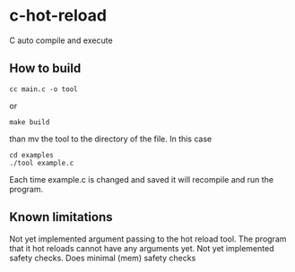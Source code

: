 # c-hot-reload
C auto compile and execute

## How to build
```
cc main.c -o tool
```
or
```
make build
```
than mv the tool to the directory of the file. In this case
```
cd examples
./tool example.c
```

Each time example.c is changed and saved it will recompile and run the program.

## Known limitations

Not yet implemented argument passing to the hot reload tool. The program that it hot reloads cannot have any arguments yet.
Not yet implemented safety checks. Does minimal (mem) safety checks
